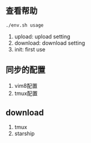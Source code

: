 ## 查看帮助

```shell
./env.sh usage
```
1. upload: upload setting
2. download: download setting
3. init: first use
## 同步的配置

1. vim8配置
2. tmux配置

## download

1. tmux
2. starship